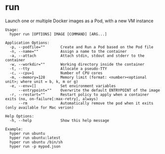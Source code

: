 # run

Launch one or multiple Docker images as a Pod, with a new VM instance

	Usage:
	  hyper run [OPTIONS] IMAGE [COMMAND] [ARG...]

	Application Options:
	  -p, --podfile=""       Create and Run a Pod based on the Pod file
	  -n, --name=""          Assign a name to the container
	  -a, --attach           Attach stdin, stdout and stderr to the container
	  -w, --workdir=""       Working directory inside the container
	  -t, --tty              Allocate a pseudo-TTY
	  -c, --cpu=1            Number of CPU cores
	  -m, --memory=128       Memory limit (format: <number><optional unit>; where unit = b, k, m or g)
	  -e, --env=[]           Set environment variables
	      --entrypoint=""    Overwrite the default ENTRYPOINT of the image
	  -r, --restart=""       Restart policy to apply when a container exits (no, on-failure[:max-retry], always)
	      --rm               Automatically remove the pod when it exits (only available for Mac verion)

	Help Options:
	  -h, --help             Show this help message

	Example:
	  hyper run ubuntu
	  hyper run ubuntu:latest
	  hyper run ubuntu /bin/sh
	  hyper run -p mypod.json


